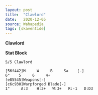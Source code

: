 ```yaml
---
layout: post
title:  "Clawlord"
date:   2020-12-05
source: Wahapedia
tags: [skaventide]
---
```


**Clawlord**

**Stat Block**
```
5/5 Clawlord
```

```
[56f442]M     W     B     Sa    [-]
6"    5     6     4+    
[e85545]Weapons[-]
[c6c930]Warpforged Blade[-]
1"     A:3    H:3+   W:3+   R:-1   D:D3  
```



